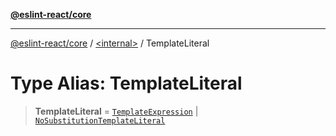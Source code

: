 [**@eslint-react/core**](../../README.md)

***

[@eslint-react/core](../../README.md) / [\<internal\>](../README.md) / TemplateLiteral

# Type Alias: TemplateLiteral

> **TemplateLiteral** = [`TemplateExpression`](../interfaces/TemplateExpression.md) \| [`NoSubstitutionTemplateLiteral`](../interfaces/NoSubstitutionTemplateLiteral.md)
